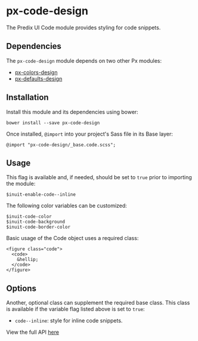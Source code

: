 # px-code-design

The Predix UI Code module provides styling for code snippets.

## Dependencies

The `px-code-design` module depends on two other Px modules:

* [px-colors-design](https://github.com/PredixDev/px-colors-design)
* [px-defaults-design](https://github.com/PredixDev/px-defaults-design)

## Installation

Install this module and its dependencies using bower:

    bower install --save px-code-design

Once installed, `@import` into your project's Sass file in its Base layer:

    @import "px-code-design/_base.code.scss";

## Usage

This flag is available and, if needed, should be set to `true` prior to importing the module:

    $inuit-enable-code--inline

The following color variables can be customized:

    $inuit-code-color
    $inuit-code-background
    $inuit-code-border-color

Basic usage of the Code object uses a required class:

    <figure class="code">
      <code>
        &hellip;
      </code>
    </figure>

## Options

Another, optional class can supplement the required base class. This class is available if the variable flag listed above is set to `true`:

* `code--inline`: style for inline code snippets.

View the full API [here](http://predixdev.github.io/px-code-design/)
